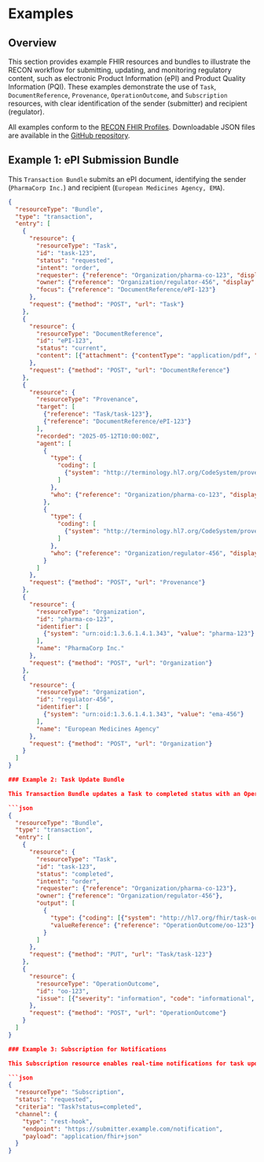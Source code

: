 # Examples

## Overview

This section provides example FHIR resources and bundles to illustrate the RECON workflow for submitting, updating, and monitoring regulatory content, such as electronic Product Information (ePI) and Product Quality Information (PQI). These examples demonstrate the use of `Task`, `DocumentReference`, `Provenance`, `OperationOutcome`, and `Subscription` resources, with clear identification of the sender (submitter) and recipient (regulator).

All examples conform to the [RECON FHIR Profiles](https://build.fhir.org/ig/cander2/recon-ig/profiles.html). Downloadable JSON files are available in the [GitHub repository](https://github.com/cander2/recon-ig/tree/main/input/examples).

## Example 1: ePI Submission Bundle

This `Transaction Bundle` submits an ePI document, identifying the sender (`PharmaCorp Inc.`) and recipient (`European Medicines Agency, EMA`).

```json
{
  "resourceType": "Bundle",
  "type": "transaction",
  "entry": [
    {
      "resource": {
        "resourceType": "Task",
        "id": "task-123",
        "status": "requested",
        "intent": "order",
        "requester": {"reference": "Organization/pharma-co-123", "display": "PharmaCorp Inc."},
        "owner": {"reference": "Organization/regulator-456", "display": "EMA"},
        "focus": {"reference": "DocumentReference/ePI-123"}
      },
      "request": {"method": "POST", "url": "Task"}
    },
    {
      "resource": {
        "resourceType": "DocumentReference",
        "id": "ePI-123",
        "status": "current",
        "content": [{"attachment": {"contentType": "application/pdf", "url": "http://example.com/ePI.pdf"}}]
      },
      "request": {"method": "POST", "url": "DocumentReference"}
    },
    {
      "resource": {
        "resourceType": "Provenance",
        "target": [
          {"reference": "Task/task-123"},
          {"reference": "DocumentReference/ePI-123"}
        ],
        "recorded": "2025-05-12T10:00:00Z",
        "agent": [
          {
            "type": {
              "coding": [
                {"system": "http://terminology.hl7.org/CodeSystem/provenance-participant-type", "code": "author"}
              ]
            },
            "who": {"reference": "Organization/pharma-co-123", "display": "PharmaCorp Inc."}
          },
          {
            "type": {
              "coding": [
                {"system": "http://terminology.hl7.org/CodeSystem/provenance-participant-type", "code": "performer"}
              ]
            },
            "who": {"reference": "Organization/regulator-456", "display": "EMA"}
          }
        ]
      },
      "request": {"method": "POST", "url": "Provenance"}
    },
    {
      "resource": {
        "resourceType": "Organization",
        "id": "pharma-co-123",
        "identifier": [
          {"system": "urn:oid:1.3.6.1.4.1.343", "value": "pharma-123"}
        ],
        "name": "PharmaCorp Inc."
      },
      "request": {"method": "POST", "url": "Organization"}
    },
    {
      "resource": {
        "resourceType": "Organization",
        "id": "regulator-456",
        "identifier": [
          {"system": "urn:oid:1.3.6.1.4.1.343", "value": "ema-456"}
        ],
        "name": "European Medicines Agency"
      },
      "request": {"method": "POST", "url": "Organization"}
    }
  ]
}

### Example 2: Task Update Bundle

This Transaction Bundle updates a Task to completed status with an OperationOutcome output, indicating approval of the ePI.

```json
{
  "resourceType": "Bundle",
  "type": "transaction",
  "entry": [
    {
      "resource": {
        "resourceType": "Task",
        "id": "task-123",
        "status": "completed",
        "intent": "order",
        "requester": {"reference": "Organization/pharma-co-123"},
        "owner": {"reference": "Organization/regulator-456"},
        "output": [
          {
            "type": {"coding": [{"system": "http://hl7.org/fhir/task-output-type", "code": "result"}]},
            "valueReference": {"reference": "OperationOutcome/oo-123"}
          }
        ]
      },
      "request": {"method": "PUT", "url": "Task/task-123"}
    },
    {
      "resource": {
        "resourceType": "OperationOutcome",
        "id": "oo-123",
        "issue": [{"severity": "information", "code": "informational", "details": {"text": "ePI approved"}}]
      },
      "request": {"method": "POST", "url": "OperationOutcome"}
    }
  ]
}

### Example 3: Subscription for Notifications

This Subscription resource enables real-time notifications for task updates, using a REST-hook channel.

```json
{
  "resourceType": "Subscription",
  "status": "requested",
  "criteria": "Task?status=completed",
  "channel": {
    "type": "rest-hook",
    "endpoint": "https://submitter.example.com/notification",
    "payload": "application/fhir+json"
  }
}





















